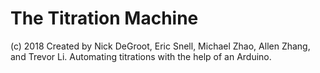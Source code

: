 # The Titration Machine

(c) 2018
Created by Nick DeGroot, Eric Snell, Michael Zhao, Allen Zhang, and Trevor Li.
Automating titrations with the help of an Arduino.